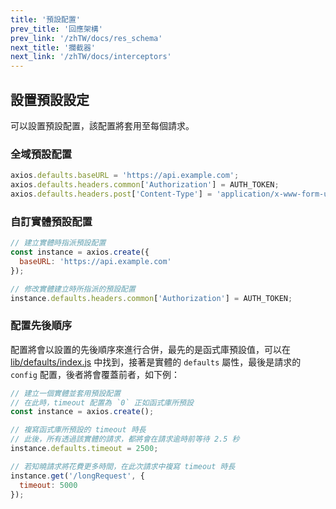 ```yaml
---
title: '預設配置'
prev_title: '回應架構'
prev_link: '/zhTW/docs/res_schema'
next_title: '攔截器'
next_link: '/zhTW/docs/interceptors'
---
```


## 設置預設設定

可以設置預設配置，該配置將套用至每個請求。

### 全域預設配置

```js
axios.defaults.baseURL = 'https://api.example.com';
axios.defaults.headers.common['Authorization'] = AUTH_TOKEN;
axios.defaults.headers.post['Content-Type'] = 'application/x-www-form-urlencoded';
```

### 自訂實體預設配置

```js
// 建立實體時指派預設配置
const instance = axios.create({
  baseURL: 'https://api.example.com'
});

// 修改實體建立時所指派的預設配置
instance.defaults.headers.common['Authorization'] = AUTH_TOKEN;
```

### 配置先後順序

配置將會以設置的先後順序來進行合併，最先的是函式庫預設值，可以在 [lib/defaults/index.js](https://github.com/axios/axios/blob/v1.x/lib/defaults/index.js) 中找到，接著是實體的 `defaults` 屬性，最後是請求的 `config` 配置，後者將會覆蓋前者，如下例：

```js
// 建立一個實體並套用預設配置
// 在此時，timeout 配置為 `0` 正如函式庫所預設
const instance = axios.create();

// 複寫函式庫所預設的 timeout 時長
// 此後，所有透過該實體的請求，都將會在請求逾時前等待 2.5 秒
instance.defaults.timeout = 2500;

// 若知曉請求將花費更多時間，在此次請求中複寫 timeout 時長 
instance.get('/longRequest', {
  timeout: 5000
});
```
